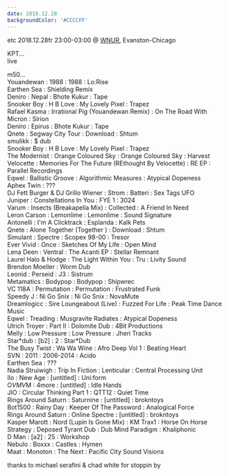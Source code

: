 ```yaml
---
date: 2018.12.28
backgroundColor: '#CCCCFF'
---
```


etc 2018.12.28fr 23:00-03:00 @ [WNUR](http://www.wnur.org/), Evanston-Chicago  

KPT...  
live  

m50...  
Youandewan : 1988 : 1988 : Lo:Rise  
Earthen Sea : Shielding Remix  
Deniro : Nepal : Bhote Kukur : Tape  
Snooker Boy : H B Love : My Lovely Pixel : Trapez  
Rafael Kasma : Irrational Pig (Youandewan Remix) : On The Road With Micron : Sirion  
Deniro : Epirus : Bhote Kukur : Tape  
Qnete : Segway City Tour : Download : Shtum  
smulikk : $ dub  
Snooker Boy : H B Love : My Lovely Pixel : Trapez  
The Modernist : Orange Coloured Sky : Orange Coloured Sky : Harvest  
Velocette : Memories For The Future (REthought By Velocette) : RE EP : Parallel Recordings  
Eqwel : Ballistic Groove : Algorithmic Measures : Atypical Dopeness  
Aphex Twin : ???  
DJ Fett Burger & DJ Grillo Wiener : Strom : Batteri : Sex Tags UFO  
Juniper : Constellations In You : FYE 1 : 3024  
Varum : Insects (Breakapella Mix) : Collected : A Friend In Need  
Leron Carson : Lemonlime : Lemonlime : Sound Signature  
Antonelli : I'm A Clicktrack : Esplanda : Kalk Pets  
Qnete : Alone Together (Together ) : Download : Shtum  
Simulant : Spectre : Scopex 98-00 : Tresor  
Ever Vivid : Once : Sketches Of My Life : Open Mind  
Lena Deen : Ventral : The Acanti EP : Stellar Remnant  
Laurel Halo & Hodge : The Light Within You : Tru : Livity Sound  
Brendon Moeller : Worm Dub  
Leonid : Perseid : J3 : Sistrum  
Metamatics : Bodypop : Bodypop : Shipwrec  
VC 118A : Permutation : Permutation : Frustrated Funk  
Speedy J : Ni Go Snix : Ni Go Snix : NovaMute  
Dreamlogicc : Sire Loungeabout (Live) : Fuzzed For Life : Peak Time Dance Music  
Eqwel : Treading : Musgravite Radiates : Atypical Dopeness  
Ulrich Troyer : Part II : Dolomite Dub : 4Bit Productions  
Melly : Low Pressure : Low Pressure : Jheri Tracks  
Star\*dub : \[b2\] : 2 : Star\*Dub  
The Busy Twist : Wa Wa Wine : Afro Deep Vol 1 : Beating Heart  
SVN : 2011 : 2006-2014 : Acido  
Earthen Sea : ???  
Nadia Struiwigh : Trip In Fiction : Lenticular : Central Processing Unit  
Ilo : New Age : \[untitled\] : Uni:form  
O$VMV$M : 4more : \[untitled\] : Idle Hands  
JIO : Circular Thinking Part 1 : QTT12 : Quiet Time  
Rings Around Saturn : Saturnine : \[untitled\] : brokntoys  
Bot1500 : Rainy Day : Keeper Of The Password : Analogical Force  
Rings Around Saturn : Online Spectre : \[untitled\] : brokntoys  
Kasper Marott : Nord (Lupin Is Gone Mix) : KM Trax1 : Horse On Horse  
Strategy : Deposed Tyrant Dub : Dub Mind Paradigm : Khaliphonic  
D Man : \[a2\] : 25 : Workshop  
Nebulo : Boxxx : Castles : Hymen  
Maat : Monoton : The Next : Pacific City Sound Visions  

thanks to michael serafini & chad white for stoppin by
